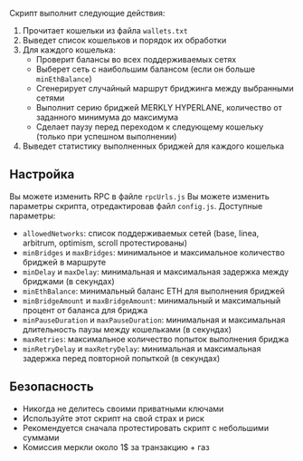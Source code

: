 
Скрипт выполнит следующие действия:

1. Прочитает кошельки из файла `wallets.txt`
2. Выведет список кошельков и порядок их обработки
3. Для каждого кошелька:
   - Проверит балансы во всех поддерживаемых сетях
   - Выберет сеть с наибольшим балансом (если он больше `minEthBalance`)
   - Сгенерирует случайный маршрут бриджинга между выбранными сетями
   - Выполнит серию бриджей MERKLY HYPERLANE, количество от заданного минимума до максимума
   - Сделает паузу перед переходом к следующему кошельку (только при успешном выполнении)
4. Выведет статистику выполненных бриджей для каждого кошелька

## Настройка

Вы можете изменить RPC в файле `rpcUrls.js`
Вы можете изменить параметры скрипта, отредактировав файл `config.js`. Доступные параметры:

- `allowedNetworks`: список поддерживаемых сетей (base, linea, arbitrum, optimism, scroll протестированы)
- `minBridges` и `maxBridges`: минимальное и максимальное количество бриджей в маршруте
- `minDelay` и `maxDelay`: минимальная и максимальная задержка между бриджами (в секундах)
- `minEthBalance`: минимальный баланс ETH для выполнения бриджей
- `minBridgeAmount` и `maxBridgeAmount`: минимальный и максимальный процент от баланса для бриджа
- `minPauseDuration` и `maxPauseDuration`: минимальная и максимальная длительность паузы между кошельками (в секундах)
- `maxRetries`: максимальное количество попыток выполнения бриджа
- `minRetryDelay` и `maxRetryDelay`: минимальная и максимальная задержка перед повторной попыткой (в секундах)

## Безопасность

- Никогда не делитесь своими приватными ключами
- Используйте этот скрипт на свой страх и риск
- Рекомендуется сначала протестировать скрипт с небольшими суммами
- Комиссия меркли около 1$ за транзакцию + газ